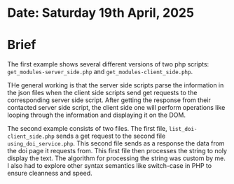 #	Date: Saturday 19th April, 2025


#	Brief

The first example shows several different versions of two php scripts: `get_modules-server_side.php` and `get_modules-client_side.php`.

THe general working is that the server side scripts parse the information in the json files when the client side
scripts send get requests to the corresponding server side script.
After getting the response from their contacted server side script, the client side one will perform operations like looping through 
the information and displaying it on the DOM.


The second example consists of two files.
The first file, `list_doi-client_side.php` sends a get request to the second file
`using_doi_service.php`. This second file sends as a response the data from the doi page it requests from.
This first file then processes the string to noly display the text. The algorithm for processing the string
was custom by me. I also had to explore other syntax semantics like switch-case in PHP to ensure cleanness and speed.
